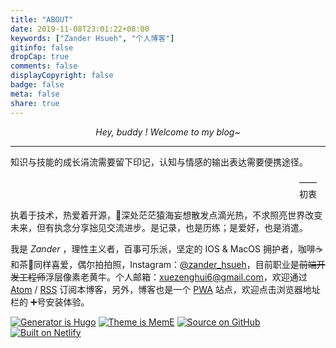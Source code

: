 ```yaml
---
title: "ABOUT"
date: 2019-11-08T23:01:22+08:00
keywords: ["Zander Hsueh", "个人博客"]
gitinfo: false
dropCap: true
comments: false
displayCopyright: false
badge: false
meta: false
share: true
---
```


<center><em>Hey, buddy ! Welcome to my blog~</em></center>

---

知识与技能的成长涓流需要留下印记，认知与情感的输出表达需要便携途径。

<style>
  .right{
    margin: 1em 0 1em 33em;
  }
</style>

<div id="right" class="right">—— 初衷</div>

执着于技术，热爱着开源，深处茫茫猿海妄想散发点滴光热，不求照亮世界改变未来，但有执念分享拙见交流进步。是记录，也是历练；是爱好，也是消遣。

我是 *Zander* ，理性主义者，百事可乐派，坚定的 IOS & MacOS 拥护者，咖啡☕️和茶🍵同样喜爱，偶尔拍拍照，Instagram：[@zander_hsueh](https://www.instagram.com/zander_hsueh/)，目前职业是~~前端开发工程师~~浮层像素老黄牛。个人邮箱：[xuezenghui6@gmail.com](mailto:xuezenghui6@gmail.com)，欢迎通过 [Atom](https://xuezenghui.com/atom.xml) / [RSS](https://xuezenghui.com/rss.xml) 订阅本博客，另外，博客也是一个 [PWA](https://developer.mozilla.org/zh-CN/docs/Web/Progressive_web_apps/Introduction) 站点，欢迎点击浏览器地址栏的 ➕号安装体验。

[![Generator is Hugo](https://img.shields.io/badge/Generator%20is-Hugo-ff4088?&logo=hugo)](https://github.com/gohugoio/hugo)
[![Theme is MemE](https://img.shields.io/badge/Theme%20is-MemE-2a6df4?&logo=meme)](https://github.com/reuixiy/hugo-theme-meme)
[![Source on GitHub](https://img.shields.io/badge/Source%20on-GitHub-181717?&logo=github)](https://github.com/Xuezenghuigithub/xuezenghui.com)
[![Built on Netlify](https://img.shields.io/badge/Built%20on-Netlify-00c7b7?&logo=netlify)](https://www.netlify.com/)
<!-- [![Hosted on IPFS](https://img.shields.io/badge/Hosted%20on-IPFS-65c2cb?&logo=ipfs)](https://ipfs.io/) -->
